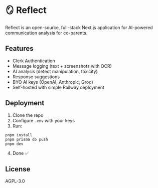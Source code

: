 # 🪞 Reflect

Reflect is an open-source, full-stack Next.js application for AI-powered communication analysis for co-parents.

## Features
- Clerk Authentication
- Message logging (text + screenshots with OCR)
- AI analysis (detect manipulation, toxicity)
- Response suggestions
- BYO AI keys (OpenAI, Anthropic, Groq)
- Self-hosted with simple Railway deployment

## Deployment
1. Clone the repo
2. Configure `.env` with your keys
3. Run:
```
pnpm install
pnpm prisma db push
pnpm dev
```
4. Done ✅

## License
AGPL-3.0
